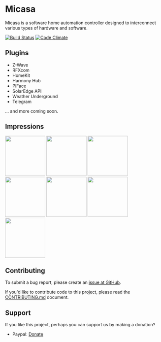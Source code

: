 # Micasa

Micasa is a software home automation controller designed to interconnect various types of hardware and software.

[![Build Status](https://travis-ci.org/fellownet/micasa.svg?branch=master)](https://travis-ci.org/fellownet/micasa)
[![Code Climate](https://codeclimate.com/github/fellownet/micasa/badges/gpa.svg)](https://codeclimate.com/github/fellownet/micasa)

## Plugins

- Z-Wave
- RFXcom
- HomeKit
- Harmony Hub
- PiFace
- SolarEdge API
- Weather Underground
- Telegram

... and more coming soon.

## Impressions

<img src="/../support/support/readme/dashboard.png?raw=true" height="130">
<img src="/../support/support/readme/devices.png?raw=true" height="130">
<img src="/../support/support/readme/energy.png?raw=true" height="130">
<img src="/../support/support/readme/plugins.png?raw=true" height="130">
<img src="/../support/support/readme/homekit.png?raw=true" height="130">
<img src="/../support/support/readme/scripts.png?raw=true" height="130">
<img src="/../support/support/readme/tempwtrendline.png?raw=true" height="130">

## Contributing

To submit a bug report, please create an [issue at GitHub](https://github.com/fellownet/micasa/issues/new).

If you'd like to contribute code to this project, please read the
[CONTRIBUTING.md](https://github.com/fellownet/micasa/blob/master/CONTRIBUTING.md) document.

## Support

If you like this project, perhaps you can support us by making a donation?
- Paypal: [Donate](https://www.paypal.com/cgi-bin/webscr?cmd=_s-xclick&hosted_button_id=VQNGE3N5L6MKS)
